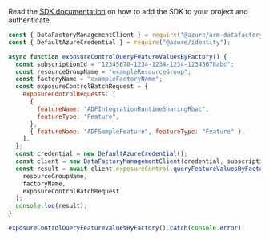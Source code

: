 Read the [SDK documentation](https://github.com/Azure/azure-sdk-for-js/blob/%40azure%2Farm-datafactory_10.5.0/sdk/datafactory/arm-datafactory/README.md) on how to add the SDK to your project and authenticate.

```javascript
const { DataFactoryManagementClient } = require("@azure/arm-datafactory");
const { DefaultAzureCredential } = require("@azure/identity");

async function exposureControlQueryFeatureValuesByFactory() {
  const subscriptionId = "12345678-1234-1234-1234-12345678abc";
  const resourceGroupName = "exampleResourceGroup";
  const factoryName = "exampleFactoryName";
  const exposureControlBatchRequest = {
    exposureControlRequests: [
      {
        featureName: "ADFIntegrationRuntimeSharingRbac",
        featureType: "Feature",
      },
      { featureName: "ADFSampleFeature", featureType: "Feature" },
    ],
  };
  const credential = new DefaultAzureCredential();
  const client = new DataFactoryManagementClient(credential, subscriptionId);
  const result = await client.exposureControl.queryFeatureValuesByFactory(
    resourceGroupName,
    factoryName,
    exposureControlBatchRequest
  );
  console.log(result);
}

exposureControlQueryFeatureValuesByFactory().catch(console.error);
```
